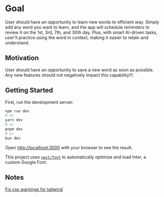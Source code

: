 # Goal

User should have an opportunity to learn new words to efficient way.
Simply add any word you want to learn, and the app will
schedule reminders to review it on the 1st, 3rd, 7th, and 30th
day. Plus, with smart AI-driven tasks, user'll practice
using the word in context, making it easier to retain and
understand.

## Motivation

User should have an opportunity to save a new word as soon as possible.
Any new features should not negatively impact this capability!!!.

## Getting Started

First, run the development server:

```bash
npm run dev
# or
yarn dev
# or
pnpm dev
# or
bun dev
```

Open [http://localhost:3000](http://localhost:3000) with your browser to see the result.

This project uses [`next/font`](https://nextjs.org/docs/basic-features/font-optimization) to automatically optimize and load Inter, a custom Google Font.

## Notes

[Fix css warnings for tailwind](https://batchnepal.com/topic/fix-unknown-at-rule-warning-in-vscode)
